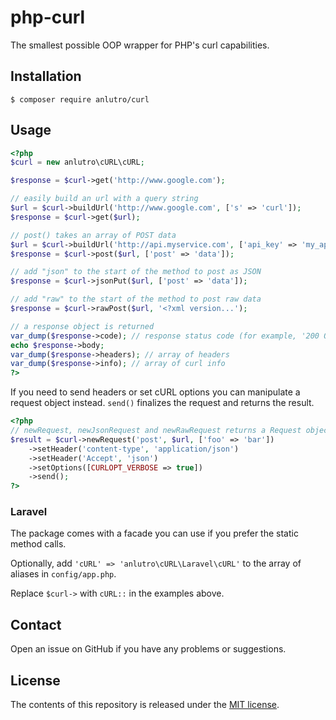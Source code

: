 # php-curl

The smallest possible OOP wrapper for PHP's curl capabilities.

## Installation

	$ composer require anlutro/curl

## Usage

```php
<?php
$curl = new anlutro\cURL\cURL;

$response = $curl->get('http://www.google.com');

// easily build an url with a query string
$url = $curl->buildUrl('http://www.google.com', ['s' => 'curl']);
$response = $curl->get($url);

// post() takes an array of POST data
$url = $curl->buildUrl('http://api.myservice.com', ['api_key' => 'my_api_key']);
$response = $curl->post($url, ['post' => 'data']);

// add "json" to the start of the method to post as JSON
$response = $curl->jsonPut($url, ['post' => 'data']);

// add "raw" to the start of the method to post raw data
$response = $curl->rawPost($url, '<?xml version...');

// a response object is returned
var_dump($response->code); // response status code (for example, '200 OK')
echo $response->body;
var_dump($response->headers); // array of headers
var_dump($response->info); // array of curl info
?>
```

If you need to send headers or set cURL options you can manipulate a request object instead. `send()` finalizes the request and returns the result.

```php
<?php
// newRequest, newJsonRequest and newRawRequest returns a Request object
$result = $curl->newRequest('post', $url, ['foo' => 'bar'])
	->setHeader('content-type', 'application/json')
	->setHeader('Accept', 'json')
	->setOptions([CURLOPT_VERBOSE => true])
	->send();
?>
```

### Laravel

The package comes with a facade you can use if you prefer the static method calls.

Optionally, add `'cURL' => 'anlutro\cURL\Laravel\cURL'` to the array of aliases in `config/app.php`.

Replace `$curl->` with `cURL::` in the examples above.

## Contact

Open an issue on GitHub if you have any problems or suggestions.

## License

The contents of this repository is released under the [MIT license](http://opensource.org/licenses/MIT).
